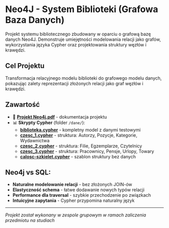 # Neo4J - System Biblioteki (Grafowa Baza Danych)

Projekt systemu bibliotecznego zbudowany w oparciu o grafową bazę danych Neo4J. Demonstruje umiejętności modelowania relacji jako grafów, wykorzystania języka Cypher oraz projektowania struktury węzłów i krawędzi.

## Cel Projektu

Transformacja relacyjnego modelu biblioteki do grafowego modelu danych, pokazując zalety reprezentacji złożonych relacji jako graf węzłów i krawędzi.

## Zawartość

- 📄 **[Projekt Neo4j.pdf](./Projekt%20Neo4j.pdf)** - dokumentacja projektu
- 📊 **Skrypty Cypher** (folder `/dane/`):
  - **[biblioteka.cypher](./dane/biblioteka.cypher)** - kompletny model z danymi testowymi
  - **[czesc_1.cypher](./dane/czesc_1.cypher)** - struktura: Autorzy, Pozycje, Kategorie, Wydawnictwa
  - **[czesc_2.cypher](./dane/czesc_2.cypher)** - struktura: Filie, Egzemplarze, Czytelnicy
  - **[czesc_3.cypher](./dane/czesc_3.cypher)** - struktura: Pracownicy, Pensje, Urlopy, Towary
  - **[calosc-szkielet.cypher](./dane/calosc-szkielet.cypher)** - szablon struktury bez danych

## Neo4j vs SQL:

- **Naturalne modelowanie relacji** - bez złożonych JOIN-ów
- **Elastyczność schema** - łatwe dodawanie nowych typów relacji
- **Performance dla traversal** - szybkie przechodzenie po związkach
- **Intuicyjne zapytania** - Cypher przypomina naturalny język

---
*Projekt został wykonany w zespole grupowym w ramach zaliczenia przedmiotu na studiach*
